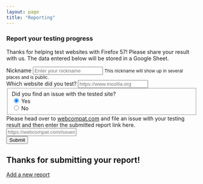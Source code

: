 ```yaml
---
layout: page
title: "Reporting"
---
```


### Report your testing progress

Thanks for helping test websites with Firefox 57! Please share your result with us. The data entered below will be stored in a Google Sheet.

<form id="reporting-form" action="" method="POST" target="no-target">
  <div class="form-group">
    <label for="nicknameInput">Nickname</label>
    <input type="text" class="form-control" id="nicknameInput" placeholder="Enter your nickname">
    <small id="nickname" class="form-text text-muted">This nickname will show up in several places and is public.</small>
  </div>
  <div class="form-group">
    <label for="urlInput">Which website did you test?</label>
    <input type="url" class="form-control" id="urlInput" placeholder="https://www.mozilla.org">
  </div>
  <fieldset class="form-group" id="issueFoundChoice">
    <label>Did you find an issue with the tested site?</label>
    <div class="form-check">
      <label class="form-check-label">
        <input type="radio" class="form-check-input" name="optionsRadios" id="optionsRadios1" onclick="ReportingForm.handleReportingIssueChoice(this);" value="Yes" checked> Yes
      </label>
    </div>
    <div class="form-check">
      <label class="form-check-label">
        <input type="radio" class="form-check-input" name="optionsRadios" id="optionsRadios2" onclick="ReportingForm.handleReportingIssueChoice(this);" value="No"> No
      </label>
    </div>
  </fieldset>
  <div id="additionalWebcompatInfo" class="form-group">
    <label for="issueWebcompatInput">Please head over to <a href="https://webcompat.com/">webcompat.com</a> and file an issue with your testing result and then enter the submitted report link here.</label>
    <input type="url" class="form-control" id="issueWebcompatInput" placeholder="https://webcompat.com/issues/9999">
  </div>
  <button type="submit" class="btn btn-lg btn-info btn-xs-full">Submit</button>
</form>

<div class="afterSubmitInfo hidden">
  <h2>Thanks for submitting your report!</h2>
  <a href="{{ site.baseurl }}/reporting">Add a new report</a>
</div>

<!-- used as target after form submission so we don't go away from our site -->
<iframe src="#" id="no-target" name="no-target" style="visibility:hidden"></iframe>

<script src="{{ site.baseurl }}/js/reporting.js"></script>